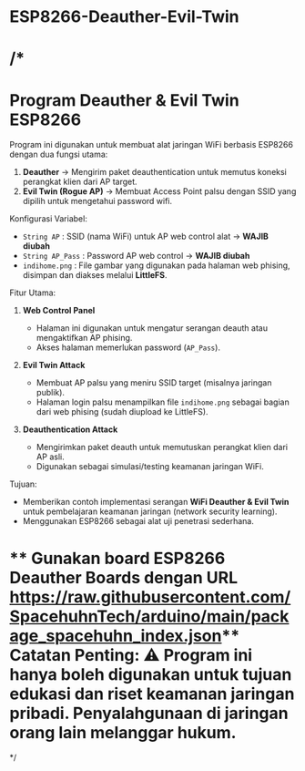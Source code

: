 # ESP8266-Deauther-Evil-Twin

/*
=====================================================================
Program Deauther & Evil Twin ESP8266
=====================================================================


Program ini digunakan untuk membuat alat jaringan WiFi berbasis ESP8266 
dengan dua fungsi utama: 
1. **Deauther** → Mengirim paket deauthentication untuk memutus koneksi 
   perangkat klien dari AP target.  
2. **Evil Twin (Rogue AP)** → Membuat Access Point palsu dengan SSID 
   yang dipilih untuk mengetahui password wifi.

Konfigurasi Variabel:
- `String AP`       : SSID (nama WiFi) untuk AP web control alat → **WAJIB diubah**    
- `String AP_Pass`  : Password AP web control → **WAJIB diubah**   
- `indihome.png`    : File gambar yang digunakan pada halaman web phising, 
  disimpan dan diakses melalui **LittleFS**.  

Fitur Utama:
1. **Web Control Panel**
   - Halaman ini digunakan untuk mengatur serangan deauth atau mengaktifkan 
     AP phising.  
   - Akses halaman memerlukan password (`AP_Pass`).  

2. **Evil Twin Attack**
   - Membuat AP palsu yang meniru SSID target (misalnya jaringan publik).  
   - Halaman login palsu menampilkan file `indihome.png` sebagai bagian dari 
     web phising (sudah diupload ke LittleFS).  

3. **Deauthentication Attack**
   - Mengirimkan paket deauth untuk memutuskan perangkat klien dari AP asli.  
   - Digunakan sebagai simulasi/testing keamanan jaringan WiFi.  

Tujuan:
- Memberikan contoh implementasi serangan **WiFi Deauther & Evil Twin** 
  untuk pembelajaran keamanan jaringan (network security learning).  
- Menggunakan ESP8266 sebagai alat uji penetrasi sederhana.  

** Gunakan board ESP8266 Deauther Boards dengan URL https://raw.githubusercontent.com/SpacehuhnTech/arduino/main/package_spacehuhn_index.json**
Catatan Penting:
⚠️ Program ini hanya boleh digunakan untuk tujuan edukasi dan riset 
keamanan jaringan pribadi. Penyalahgunaan di jaringan orang lain 
melanggar hukum.  
=====================================================================
*/
